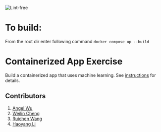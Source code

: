 ![Lint-free](https://github.com/nyu-software-engineering/containerized-app-exercise/actions/workflows/lint.yml/badge.svg)

# To build:

From the root dir
enter following command
`docker compose up --build`
# Containerized App Exercise

Build a containerized app that uses machine learning. See [instructions](./instructions.md) for details.


## Contributors
1. [Angel Wu](https://github.com/angelWu2002)	
2. [Weilin Cheng](https://github.com/M1stery232)
3. [Ruichen Wang](https://github.com/rcwang937)	
4. [Haoyang Li](https://github.com/LeoLi727)	